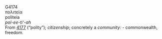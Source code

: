 <body>
  <p>G4174<br>  πολιτεία  <br> politeia  <br><i>pol-ee-ti‘-ah </i><br>From <a href="g4177.htm">4177</a> (“polity”); <i>citizenship</i>; concretely a <i>community:</i> - commonwealth, freedom.<br></p>
 </body>